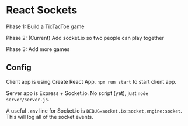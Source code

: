# React Sockets

Phase 1: Build a TicTacToe game

Phase 2: (Current) Add socket.io so two people can play together

Phase 3: Add more games

## Config

Client app is using Create React App. `npm run start` to start client app.

Server app is Express + Socket.io.
No script (yet), just `node server/server.js`.

A useful `.env` line for Socket.io is `DEBUG=socket.io:socket,engine:socket`.
This will log all of the socket events.
